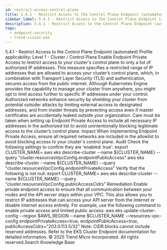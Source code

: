```yaml
---
id: restrict-access-control-plane
title: 5.4.1 - Restrict Access to the Control Plane Endpoint (automated)
sidebar_label: 5.4.1 - Restrict Access to the Control Plane Endpoint (automated)
description: 5.4.1 - Restrict Access to the Control Plane Endpoint (automated)
tags:
  - endpoint-security
  - trend-vision-one
---
```


 5.4.1 - Restrict Access to the Control Plane Endpoint (automated) Profile applicability: Level 1 - Cluster / Control Plane Enable Endpoint Private Access to restrict access to your cluster's control plane to only a list of authorized IP addresses. This measure specifies a restricted range of IP addresses that are allowed to access your cluster’s control plane, which, in combination with Transport Layer Security (TLS) and authentication, secures access from the public internet. Although Kubernetes Engine provides the capability to manage your cluster from anywhere, you might opt to limit access further to specific IP addresses under your control. Authorized networks enhance security by shielding your cluster from potential outsider attacks by limiting external access to designated addresses, and from insider threats by preventing access even if master certificates are accidentally leaked outside your organization. Care must be taken when setting up Endpoint Private Access to include all necessary IP addresses in the authorized list to avoid unintentionally blocking legitimate access to the cluster’s control plane. Impact When implementing Endpoint Private Access, ensure all required networks are included in the allowlist to avoid blocking access to your cluster's control plane. Audit Check the following settings to confirm they are 'enabled: true': export CLUSTER_NAME=<your cluster name> aws eks describe-cluster --name ${CLUSTER_NAME} --query "cluster.resourcesVpcConfig.endpointPublicAccess" aws eks describe-cluster --name ${CLUSTER_NAME} --query "cluster.resourcesVpcConfig.endpointPrivateAccess" Verify that the following is not null: export CLUSTER_NAME=<your cluster name> aws eks describe-cluster --name ${CLUSTER_NAME} --query "cluster.resourcesVpcConfig.publicAccessCidrs" Remediation Enable private endpoint access to ensure that all communication between your nodes and the API server stays within your VPC. This also allows you to restrict IP addresses that can access your API server from the internet or disable internet access entirely. For example, use the following command to enable private access and limited public access: aws eks update-cluster-config --region $AWS_REGION --name $CLUSTER_NAME --resources-vpc-config endpointPrivateAccess=true, endpointPublicAccess=true, publicAccessCidrs="203.0.113.5/32" Note: CIDR blocks cannot include reserved addresses. Refer to the EKS Cluster Endpoint documentation for detailed information. © 2025 Trend Micro Incorporated. All rights reserved.Search Knowledge Base